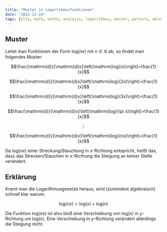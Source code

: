 ```yaml
---
title: "Muster in Logartihmusfunktionen"
date: "2022-11-24"
tags: [alle, math, mathe, analysis, logarithmus, muster, pattern, ableitung, derivative, streckung, stauchung, verschiebung]
---
```


## Muster

Leitet man Funktionen der Form $\mathrm{log}(nx)$ mit $n \in \mathbb{R}$ ab, so findet man folgendes Muster:

$$\frac{\mathrm{d}}{\mathrm{d}x}\left(\mathrm{log}(x)\right)=\frac{1}{x}$$ 

$$\frac{\mathrm{d}}{\mathrm{d}x}\left(\mathrm{log}(2x)\right)=\frac{1}{x}$$ 

$$\frac{\mathrm{d}}{\mathrm{d}x}\left(\mathrm{log}(3x)\right)=\frac{1}{x}$$  

$$\frac{\mathrm{d}}{\mathrm{d}x}\left(\mathrm{log}(\pi x)\right)=\frac{1}{x}$$  

$$\vdots $$

$$\frac{\mathrm{d}}{\mathrm{d}x}\left(\mathrm{log}(nx)\right)=\frac{1}{x}$$  

Da $\mathrm{log}(nx)$ einer Streckung/Stauchung in $x$-Richtung entspricht, heißt das, dass das Strecken/Stauchen in $x$-Richtung die Steigung an keiner Stelle verändert.

## Erklärung 

Kramt man die Logarithmusgesetze heraus, wird (zumindest algebraisch) schnell klar warum:

$$\mathrm{log}(nx)=\mathrm{log}(x)+\mathrm{log}(n)$$

Die Funktion $\mathrm{log}(nx)$ ist also bloß eine Verschiebung von $\mathrm{log}(x)$ in $y$-Richtung um $\mathrm{log}(n)$. Eine Verschiebung in $y$-Richtung verändert allerdings die Steigung nicht.

